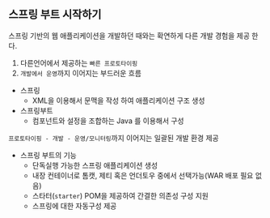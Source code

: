 ## 스프링 부트 시작하기 

스프링 기반의 웹 애플리케이션을 개발하던 때와는 확연하게 다른 개발 경험을 제공 한다.

1. 다른언어에서 제공하는 `빠른 프로토타이핑`
2. `개발에서 운영`까지 이어지는 부드러운 흐름

- 스프링
    - XML을 이용해서 문맥을 작성 하여 애플리케이션 구조 생성
- 스프링부트
    - 컴포넌트와 설정을 조합하는 Java 를 이용해서 구성


`프로토타이핑 - 개발 - 운영/모니터링`까지 이어지는 일괄된 개발 환경 제공

- 스프링 부트의 기능
    - 단독실행 가능한 스프링 애플리케이션 생성
    - 내장 컨테이너로 톰캣, 제티 혹은 언더토우 중에서 선택가능(WAR 배포 필요 없음)
    - 스타터(`starter`) POM을 제공하여 간결한 의존성 구성 지원
    - 스프링에 대한 자동구성 제공